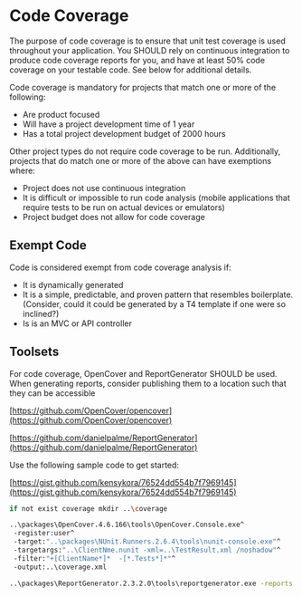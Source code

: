 # Code Coverage

The purpose of code coverage is to ensure that unit test coverage is used
throughout your application. You SHOULD rely on continuous integration to
produce code coverage reports for you, and have at least 50% code coverage on
your testable code. See below for additional details.

Code coverage is mandatory for projects that match one or more of the following:

* Are product focused
* Will have a project development time of 1 year
* Has a total project development budget of 2000 hours

Other project types do not require code coverage to be run. Additionally,
projects that do match one or more of the above can have exemptions where:

* Project does not use continuous integration
* It is difficult or impossible to run code analysis (mobile applications that require tests to be run on actual devices or emulators)
* Project budget does not allow for code coverage

## Exempt Code

Code is considered exempt from code coverage analysis if:

* It is dynamically generated
* It is a simple, predictable, and proven pattern that resembles boilerplate.
  (Consider, could it could be generated by a T4 template if one were so
  inclined?)
* Is is an MVC or API controller

## Toolsets

For code coverage, OpenCover and ReportGenerator SHOULD be used. When generating
reports, consider publishing them to a location such that they can be accessible

[https://github.com/OpenCover/opencover](https://github.com/OpenCover/opencover)

[https://github.com/danielpalme/ReportGenerator](https://github.com/danielpalme/ReportGenerator)

Use the following sample code to get started:

[https://gist.github.com/kensykora/76524dd554b7f7969145](https://gist.github.com/kensykora/76524dd554b7f7969145)

```sh run-coverage.bat
if not exist coverage mkdir ..\coverage

..\packages\OpenCover.4.6.166\tools\OpenCover.Console.exe^
 -register:user^
 -target:"..\packages\NUnit.Runners.2.6.4\tools\nunit-console.exe"^
 -targetargs:"..\ClientNme.nunit -xml=..\TestResult.xml /noshadow"^
 -filter:"+[ClientName*]*  -[*.Tests*]*"^
 -output:..\coverage.xml

..\packages\ReportGenerator.2.3.2.0\tools\reportgenerator.exe -reports:..\coverage.xml -targetdir:..\coverage
```